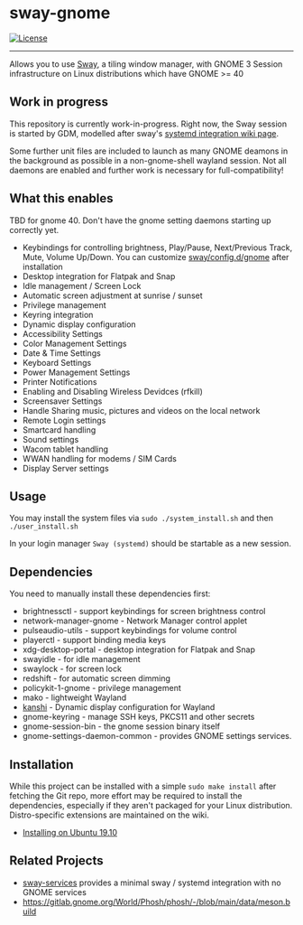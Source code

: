 # sway-gnome

[![License](http://img.shields.io/badge/license-MIT-blue.svg?style=flat)](http://choosealicense.com/licenses/mit/)

--------------------------------------------------------------------------------

Allows you to use [Sway](https://github.com/swaywm/sway), a tiling window manager, with GNOME 3 Session
infrastructure on Linux distributions which have GNOME >= 40

## Work in progress

This repository is currently work-in-progress. Right now, the Sway session is
started by GDM, modelled after sway's [systemd integration wiki page](https://github.com/swaywm/sway/wiki/Systemd-integration).

Some further unit files are included to launch as many GNOME deamons in the background as possible in a non-gnome-shell wayland session.
Not all daemons are enabled and further work is necessary for full-compatibility!

## What this enables

TBD for gnome 40. Don't have the gnome setting daemons starting up correctly yet.

 * Keybindings for controlling brightness, Play/Pause, Next/Previous Track, Mute, Volume Up/Down. You can customize [sway/config.d/gnome](./sway/config.d/gnome) after installation
 * Desktop integration for Flatpak and Snap
 * Idle management  / Screen Lock
 * Automatic screen adjustment at sunrise / sunset
 * Privilege management
 * Keyring integration
 * Dynamic display configuration
 * Accessibility Settings
 * Color Management Settings
 * Date & Time Settings
 * Keyboard Settings
 * Power Management Settings
 * Printer Notifications
 * Enabling and Disabling Wireless Devidces (rfkill)
 * Screensaver Settings
 * Handle Sharing music, pictures and videos on the local network
 * Remote Login settings
 * Smartcard handling
 * Sound settings
 * Wacom tablet handling
 * WWAN handling for modems / SIM Cards
 * Display Server settings


## Usage

You may install the system files via `sudo ./system_install.sh` and then 
`./user_install.sh`

In your login manager `Sway (systemd)` should be startable as a new session.

## Dependencies

You need to manually install these dependencies first:

 * brightnessctl - support keybindings for screen brightness control
 * network-manager-gnome - Network Manager control applet
 * pulseaudio-utils - support keybindings for volume control
 * playerctl - support binding media keys
 * xdg-desktop-portal - desktop integration for Flatpak and Snap
 * swayidle - for idle management
 * swaylock - for screen lock
 * redshift - for automatic screen dimming
 * policykit-1-gnome - privilege management
 * mako - lightweight Wayland
 * [kanshi](https://github.com/emersion/kanshi) - Dynamic display configuration for Wayland
 * gnome-keyring - manage SSH keys, PKCS11 and other secrets
 * gnome-session-bin - the gnome session binary itself
 * gnome-settings-daemon-common - provides GNOME settings services.

## Installation

While this project can be installed with a simple `sudo make install` after fetching the Git repo,
more effort may be required to install the dependencies, especially if they aren't packaged for your
Linux distribution. Distro-specific extensions are maintained on the wiki.

 * [Installing on Ubuntu 19.10](https://github.com/Drakulix/sway-gnome/wiki/Installation#install-on-ubuntu-1910)

## Related Projects

 * [sway-services](https://github.com/xdbob/sway-services) provides a minimal sway / systemd integration with no GNOME services
 * https://gitlab.gnome.org/World/Phosh/phosh/-/blob/main/data/meson.build

